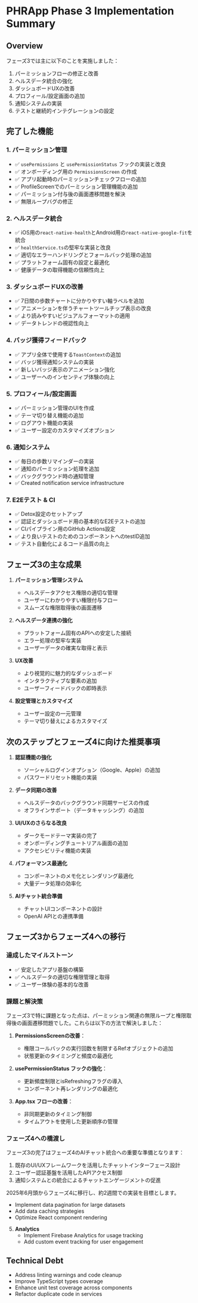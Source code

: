 # PHRApp Phase 3 Implementation Summary

## Overview
フェーズ3では主に以下のことを実施しました：
1. パーミッションフローの修正と改善
2. ヘルスデータ統合の強化
3. ダッシュボードUXの改善
4. プロフィール/設定画面の追加
5. 通知システムの実装
6. テストと継続的インテグレーションの設定

## 完了した機能

### 1. パーミッション管理

- ✅ `usePermissions` と `usePermissionStatus` フックの実装と改良
- ✅ オンボーディング用の `PermissionsScreen` の作成
- ✅ アプリ起動時のパーミッションチェックフローの追加
- ✅ ProfileScreenでのパーミッション管理機能の追加
- ✅ パーミッション付与後の画面遷移問題を解決
- ✅ 無限ループバグの修正 

### 2. ヘルスデータ統合

- ✅ iOS用の`react-native-health`とAndroid用の`react-native-google-fit`を統合
- ✅ `healthService.ts`の堅牢な実装と改良
- ✅ 適切なエラーハンドリングとフォールバック処理の追加
- ✅ プラットフォーム固有の設定と最適化
- ✅ 健康データの取得機能の信頼性向上

### 3. ダッシュボードUXの改善

- ✅ 7日間の歩数チャートに分かりやすい軸ラベルを追加
- ✅ アニメーションを伴うチャートツールチップ表示の改良
- ✅ より読みやすいビジュアルフォーマットの適用
- ✅ データトレンドの視認性向上

### 4. バッジ獲得フィードバック

- ✅ アプリ全体で使用する`ToastContext`の追加
- ✅ バッジ獲得通知システムの実装
- ✅ 新しいバッジ表示のアニメーション強化
- ✅ ユーザーへのインセンティブ体験の向上

### 5. プロフィール/設定画面

- ✅ パーミッション管理のUIを作成
- ✅ テーマ切り替え機能の追加
- ✅ ログアウト機能の実装
- ✅ ユーザー設定のカスタマイズオプション

### 6. 通知システム

- ✅ 毎日の歩数リマインダーの実装
- ✅ 通知のパーミッション処理を追加
- ✅ バックグラウンド時の通知管理
- ✅ Created notification service infrastructure

### 7. E2Eテスト & CI

- ✅ Detox設定のセットアップ
- ✅ 認証とダッシュボード用の基本的なE2Eテストの追加
- ✅ CIパイプライン用のGitHub Actions設定
- ✅ より良いテストのためのコンポーネントへのtestID追加
- ✅ テスト自動化によるコード品質の向上

## フェーズ3の主な成果

1. **パーミッション管理システム**
   - ヘルスデータアクセス権限の適切な管理
   - ユーザーにわかりやすい権限付与フロー
   - スムーズな権限取得後の画面遷移

2. **ヘルスデータ連携の強化**
   - プラットフォーム固有のAPIへの安定した接続
   - エラー処理の堅牢な実装
   - ユーザーデータの確実な取得と表示

3. **UX改善**
   - より視覚的に魅力的なダッシュボード
   - インタラクティブな要素の追加
   - ユーザーフィードバックの即時表示

4. **設定管理とカスタマイズ**
   - ユーザー設定の一元管理
   - テーマ切り替えによるカスタマイズ

## 次のステップとフェーズ4に向けた推奨事項

1. **認証機能の強化**
   - ソーシャルログインオプション（Google、Apple）の追加
   - パスワードリセット機能の実装

2. **データ同期の改善**
   - ヘルスデータのバックグラウンド同期サービスの作成
   - オフラインサポート（データキャッシング）の追加

3. **UI/UXのさらなる改良**
   - ダークモードテーマ実装の完了
   - オンボーディングチュートリアル画面の追加
   - アクセシビリティ機能の実装

4. **パフォーマンス最適化**
   - コンポーネントのメモ化とレンダリング最適化
   - 大量データ処理の効率化

5. **AIチャット統合準備**
   - チャットUIコンポーネントの設計
   - OpenAI APIとの連携準備

## フェーズ3からフェーズ4への移行 

### 達成したマイルストーン
- ✅ 安定したアプリ基盤の構築
- ✅ ヘルスデータの適切な権限管理と取得
- ✅ ユーザー体験の基本的な改善

### 課題と解決策
フェーズ3で特に課題となった点は、パーミッション関連の無限ループと権限取得後の画面遷移問題でした。これらは以下の方法で解決しました：

1. **PermissionsScreenの改善**：
   - 権限コールバックの実行回数を制限するRefオブジェクトの追加
   - 状態更新のタイミングと頻度の最適化

2. **usePermissionStatus フックの強化**：
   - 更新頻度制限とisRefreshingフラグの導入
   - コンポーネント再レンダリングの最適化

3. **App.tsx フローの改善**：
   - 非同期更新のタイミング制御
   - タイムアウトを使用した更新順序の管理

### フェーズ4への橋渡し
フェーズ3の完了はフェーズ4のAIチャット統合への重要な準備となります：

1. 既存のUI/UXフレームワークを活用したチャットインターフェース設計
2. ユーザー認証基盤を活用したAPIアクセス制御
3. 通知システムとの統合によるチャットエンゲージメントの促進

2025年6月頭からフェーズ4に移行し、約2週間での実装を目標とします。
   - Implement data pagination for large datasets
   - Add data caching strategies
   - Optimize React component rendering

5. **Analytics**
   - Implement Firebase Analytics for usage tracking
   - Add custom event tracking for user engagement

## Technical Debt

- Address linting warnings and code cleanup
- Improve TypeScript types coverage
- Enhance unit test coverage across components
- Refactor duplicate code in services
